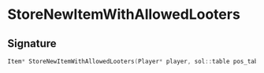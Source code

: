 # StoreNewItemWithAllowedLooters

## Signature

```cpp
Item* StoreNewItemWithAllowedLooters(Player* player, sol::table pos_table, uint32 item, bool update, int32 randomPropertyId, sol::table allowedLooters_table, sol::this_state s)
```
